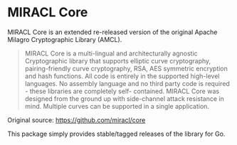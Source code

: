# MIRACL Core

MIRACL Core is an extended re-released version of the original Apache Milagro Cryptographic Library (AMCL).

> MIRACL Core is a multi-lingual and architecturally agnostic Cryptographic library that supports elliptic curve cryptography, pairing-friendly curve cryptography, RSA, AES symmetric encryption and hash functions. All code is entirely in the supported high-level languages. No assembly language and no third party code is required - these libraries are completely self- contained. MIRACL Core was designed from the ground up with side-channel attack resistance in mind. Multiple curves can be supported in a single application.

Original source: <https://github.com/miracl/core>

This package simply provides stable/tagged releases of the library for Go.
